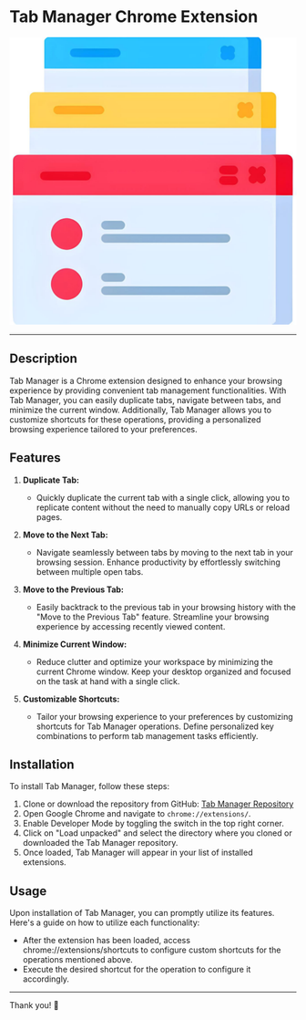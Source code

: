 # Tab Manager Chrome Extension

![Tab Manager Logo](image.png)

---

## Description

Tab Manager is a Chrome extension designed to enhance your browsing experience by providing convenient tab management functionalities. With Tab Manager, you can easily duplicate tabs, navigate between tabs, and minimize the current window. Additionally, Tab Manager allows you to customize shortcuts for these operations, providing a personalized browsing experience tailored to your preferences.

## Features

1. **Duplicate Tab:**
   - Quickly duplicate the current tab with a single click, allowing you to replicate content without the need to manually copy URLs or reload pages.

2. **Move to the Next Tab:**
   - Navigate seamlessly between tabs by moving to the next tab in your browsing session. Enhance productivity by effortlessly switching between multiple open tabs.

3. **Move to the Previous Tab:**
   - Easily backtrack to the previous tab in your browsing history with the "Move to the Previous Tab" feature. Streamline your browsing experience by accessing recently viewed content.

4. **Minimize Current Window:**
   - Reduce clutter and optimize your workspace by minimizing the current Chrome window. Keep your desktop organized and focused on the task at hand with a single click.

5. **Customizable Shortcuts:**
   - Tailor your browsing experience to your preferences by customizing shortcuts for Tab Manager operations. Define personalized key combinations to perform tab management tasks efficiently.

## Installation

To install Tab Manager, follow these steps:

1. Clone or download the repository from GitHub: [Tab Manager Repository](https://github.com/MukulKriplani15/Customize-Tab-Shortcuts)
2. Open Google Chrome and navigate to `chrome://extensions/`.
3. Enable Developer Mode by toggling the switch in the top right corner.
4. Click on "Load unpacked" and select the directory where you cloned or downloaded the Tab Manager repository.
5. Once loaded, Tab Manager will appear in your list of installed extensions.

## Usage

Upon installation of Tab Manager, you can promptly utilize its features. Here's a guide on how to utilize each functionality:

- After the extension has been loaded, access chrome://extensions/shortcuts to configure custom shortcuts for the operations mentioned above.
- Execute the desired shortcut for the operation to configure it accordingly.

---

Thank you! 🌟
